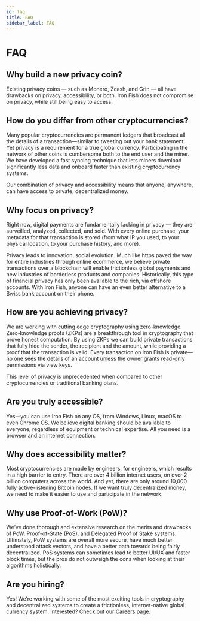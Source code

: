 ```yaml
---
id: faq
title: FAQ
sidebar_label: FAQ
---
```

<div class="maxWidthContainer">

  # FAQ
  
  ## Why build a new privacy coin?
  Existing privacy coins — such as Monero, Zcash, and Grin — all have drawbacks on privacy, accessibility, or both. Iron Fish does not compromise on privacy, while still being easy to access. 
  
  ## How do you differ from other cryptocurrencies?
  Many popular cryptocurrencies are permanent ledgers that broadcast all the details of a transaction—similar to tweeting out your bank statement. Yet privacy is a requirement for a true global currency. Participating in the network of other coins is cumbersome  both to the end user and the miner. We have developed a fast syncing technique that lets miners download significantly less data and onboard faster than existing cryptocurrency systems.
  
  Our combination of privacy and accessibility means that anyone, anywhere, can have access to private, decentralized money. 

  ## Why focus on privacy?
  Right now, digital payments are fundamentally lacking in privacy — they are surveilled, analyzed, collected, and sold. With every online purchase, your metadata for that transaction is stored (from what IP you used, to your physical location, to your purchase history, and more). 

  Privacy leads to innovation, social evolution. Much like https paved the way for entire industries through online ecommerce, we believe private transactions over a blockchain will enable frictionless global payments and new industries of borderless products and companies. Historically, this type of financial privacy has only been available to the rich, via offshore accounts. With Iron Fish, anyone can have an even better alternative to a Swiss bank account on their phone.
  
  ## How are you achieving privacy?
  We are working with cutting edge cryptography using zero-knowledge. Zero-knowledge proofs (ZKPs) are a breakthrough tool in cryptography that prove honest computation. By using ZKPs we can build private transactions that fully hide the sender, the recipient and the amount, while providing a proof that the transaction is valid. Every transaction on Iron Fish is private—no one sees the details of an account unless the owner grants read-only permissions via view keys. 
  
  This level of privacy is unprecedented when compared to other cryptocurrencies or traditional banking plans.
  
  ## Are you truly accessible?
  Yes—you can use Iron Fish on any OS, from Windows, Linux, macOS to even Chrome OS. We believe digital banking should be available to everyone, regardless of equipment or technical expertise. All you need is a browser and an internet connection.
  
  ## Why does accessibility matter?
  Most cryptocurrencies are made by engineers, for engineers, which results in a high barrier to entry. There are over 4 billion internet users, on over 2 billion computers across the world. And yet, there are only around 10,000 fully active-listening Bitcoin nodes. If we want truly decentralized money, we need to make it easier to use and participate in the network.   

  ## Why use Proof-of-Work (PoW)?
  We’ve done thorough and extensive research on the merits and drawbacks of PoW, Proof-of-State (PoS), and Delegated Proof of Stake systems. Ultimately, PoW systems are overall more secure, have much better understood attack vectors, and have a better path towards being fairly decentralized. PoS systems can sometimes lead to better UI/UX and faster block times, but the pros do not outweigh the cons when looking at their algorithms holistically.
  
  ## Are you hiring?
  
  Yes! We’re working with some of the most exciting tools in cryptography and decentralized systems to create a frictionless, internet-native global currency system. Interested? Check out our <a href="/careers">Careers page</a>.
  
</div>